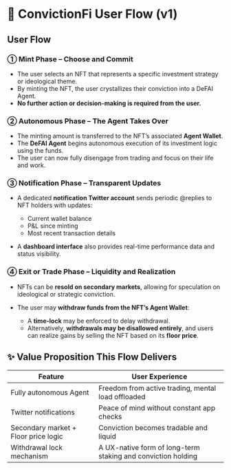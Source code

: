 # 🧭 ConvictionFi User Flow (v1)

## User Flow

### ① Mint Phase – Choose and Commit

- The user selects an NFT that represents a specific investment strategy or ideological theme.
- By minting the NFT, the user crystallizes their conviction into a DeFAI Agent.
- **No further action or decision-making is required from the user.**

### ② Autonomous Phase – The Agent Takes Over

- The minting amount is transferred to the NFT’s associated **Agent Wallet**.
- The **DeFAI Agent** begins autonomous execution of its investment logic using the funds.
- The user can now fully disengage from trading and focus on their life and work.

### ③ Notification Phase – Transparent Updates

- A dedicated **notification Twitter account** sends periodic @replies to NFT holders with updates:

  - Current wallet balance
  - P\&L since minting
  - Most recent transaction details

- A **dashboard interface** also provides real-time performance data and status visibility.

### ④ Exit or Trade Phase – Liquidity and Realization

- NFTs can be **resold on secondary markets**, allowing for speculation on ideological or strategic conviction.
- The user may **withdraw funds from the NFT’s Agent Wallet**:

  - A **time-lock** may be enforced to delay withdrawal.
  - Alternatively, **withdrawals may be disallowed entirely**, and users can realize gains by selling the NFT based on its **floor price**.

## ✨ Value Proposition This Flow Delivers

| Feature                              | User Experience                                              |
| ------------------------------------ | ------------------------------------------------------------ |
| Fully autonomous Agent               | Freedom from active trading, mental load offloaded           |
| Twitter notifications                | Peace of mind without constant app checks                    |
| Secondary market + Floor price logic | Conviction becomes tradable and liquid                       |
| Withdrawal lock mechanism            | A UX-native form of long-term staking and conviction holding |
